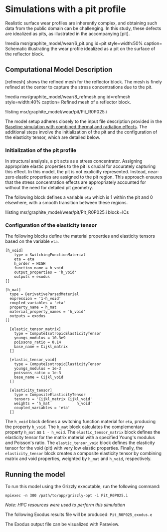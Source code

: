 # Simulations with a pit profile

Realistic surface wear profiles are inherently complex, and obtaining such data from the public domain can be challenging. In this study, these defects are idealized as pits, as illustrated in the accompanying [pit].

!media msr/graphite_model/wear/6_pit.png
      id=pit
      style=width:50%
      caption= Schematic illustrating the wear profile idealized as a pit on the surface of the reflector block.

## Computational Model Description

[refmesh] shows the refined mesh for the reflector block. The mesh is finely refined at the center to capture the stress concentrations due to the pit.

!media msr/graphite_model/wear/8_refmesh.png
      id=refmesh
      style=width:40%
      caption= Refined mesh of a reflector block.

!listing msr/graphite_model/wear/pit/Pit_R0P025.i

The model setup adheres closely to the input file description provided in the [Baseline simulation with combined thermal and radiation effects](baseline.md). The additional steps involve the initialization of the pit and the configuration of the elasticity tensor, which are detailed below.

### Initialization of the pit profile

In structural analysis, a pit acts as a stress concentrator. Assigning appropriate elastic properties to the pit is crucial for accurately capturing this effect. In this model, the pit is not explicitly represented. Instead, near-zero elastic properties are assigned to the pit region. This approach ensures that the stress concentration effects are appropriately accounted for without the need for detailed pit geometry.

The following block defines a variable `eta` which is 1 within the pit and 0 elsewhere, with a smooth transition between these regions.

!listing msr/graphite_model/wear/pit/Pit_R0P025.i block=ICs

### Configuration of the elasticity tensor

The following blocks define the material properties and elasticity tensors based on the variable `eta`.

```
[h_void]
    type = SwitchingFunctionMaterial
    eta = eta
    h_order = HIGH
    function_name = h_void
    output_properties = 'h_void'
    outputs = exodus
[]

[h_mat]
  type = DerivativeParsedMaterial
  expression = '1-h_void'
  coupled_variables = 'eta'
  property_name = h_mat
  material_property_names = 'h_void'
  outputs = exodus
[]

  [elastic_tensor_matrix]
    type = ComputeIsotropicElasticityTensor
    youngs_modulus = 10.3e9
    poissons_ratio = 0.14
    base_name = Cijkl_matrix
  []

  [elastic_tensor_void]
    type = ComputeIsotropicElasticityTensor
    youngs_modulus = 1e-3
    poissons_ratio = 1e-3
    base_name = Cijkl_void
  []

  [elasticity_tensor]
    type = CompositeElasticityTensor
    tensors = 'Cijkl_matrix Cijkl_void'
    weights = 'h_mat            h_void'
    coupled_variables = 'eta'
  []

```

The `h_void` block defines a switching function material for `eta`, producing the property `h_void`. The `h_mat` block calculates the complementary property `h_mat` as `1 - h_void`. The `elastic_tensor_matrix` block defines the elasticity tensor for the matrix material with a specified Young's modulus and Poisson's ratio. The `elastic_tensor_void` block defines the elasticity tensor for the void (pit) with very low elastic properties. Finally, the `elasticity_tensor` block creates a composite elasticity tensor by combining matrix and void properties, weighted by `h_mat` and `h_void`, respectively.

## Running the model

To run this model using the Grizzly executable, run the following command:

```
mpiexec -n 300 /path/to/app/grizzly-opt -i Pit_R0P025.i
```

*Note: HPC resources were used to perform this simulation*

The following Exodus results file will be produced: `Pit_R0P025_exodus.e`

The Exodus output file can be visualized with Paraview.